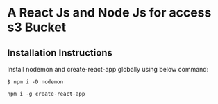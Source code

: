 # A React Js and Node Js for access s3 Bucket
## Installation Instructions

Install nodemon and create-react-app globally using below command:

`$ npm i -D nodemon`

`npm i -g create-react-app`
